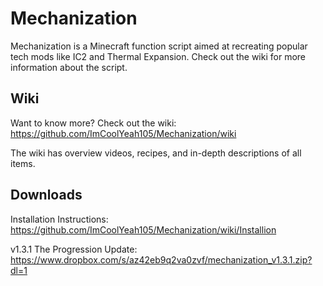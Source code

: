 # Mechanization
Mechanization is a Minecraft function script aimed at recreating popular tech mods like IC2 and Thermal Expansion. Check out the wiki for more information about the script.

## Wiki
Want to know more? Check out the wiki: https://github.com/ImCoolYeah105/Mechanization/wiki

The wiki has overview videos, recipes, and in-depth descriptions of all items.

## Downloads
Installation Instructions: https://github.com/ImCoolYeah105/Mechanization/wiki/Installion

v1.3.1 The Progression Update: https://www.dropbox.com/s/az42eb9q2va0zvf/mechanization_v1.3.1.zip?dl=1
